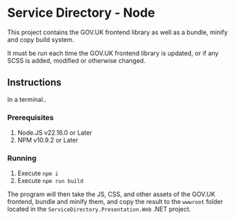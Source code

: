 ﻿# Service Directory - Node

This project contains the GOV.UK frontend library as well as a bundle, minify and copy build system.

It must be run each time the GOV.UK frontend library is updated, or if any SCSS is added, modified or otherwise changed.

## Instructions

In a terminal..

### Prerequisites

1. Node.JS v22.16.0 or Later
2. NPM v10.9.2 or Later

### Running

1. Execute `npm i`
2. Execute `npm run build`

The program will then take the JS, CSS, and other assets of the GOV.UK frontend, bundle and minify them, and copy the result to the `wwwroot` folder located in the `ServiceDirectory.Presentation.Web` .NET project.
